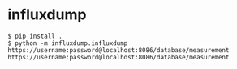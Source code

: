 # influxdump

    $ pip install .
    $ python -m influxdump.influxdump https://username:password@localhost:8086/database/measurement https://username:password@localhost:8086/database/measurement
